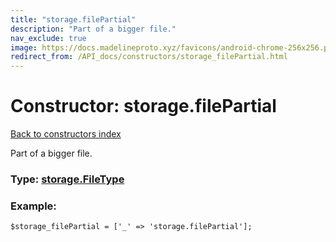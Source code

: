 ```yaml
---
title: "storage.filePartial"
description: "Part of a bigger file."
nav_exclude: true
image: https://docs.madelineproto.xyz/favicons/android-chrome-256x256.png
redirect_from: /API_docs/constructors/storage_filePartial.html
---
```

# Constructor: storage.filePartial  
[Back to constructors index](/API_docs/constructors/index.html)



Part of a bigger file.




### Type: [storage.FileType](/API_docs/types/storage.FileType.html)


### Example:

```
$storage_filePartial = ['_' => 'storage.filePartial'];
```  
